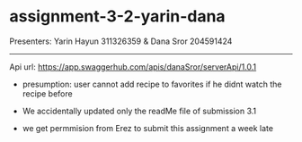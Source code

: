 # assignment-3-2-yarin-dana

Presenters: Yarin Hayun 311326359 & Dana Sror 204591424
____________________________________________

Api url: https://app.swaggerhub.com/apis/danaSror/serverApi/1.0.1

* presumption:
user cannot add recipe to favorites if he didnt watch the recipe before

* We accidentally updated only the readMe file of submission 3.1
* we get permmision from Erez to submit this assignment a week late  
